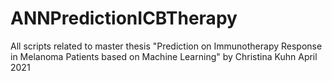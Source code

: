 # ANNPredictionICBTherapy
All scripts related to master thesis "Prediction on Immunotherapy Response in Melanoma Patients based on Machine Learning" by Christina Kuhn April 2021
